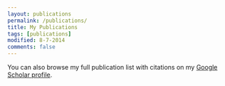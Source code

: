 ```yaml
---
layout: publications
permalink: /publications/
title: My Publications
tags: [publications]
modified: 8-7-2014
comments: false
---
```


You can also browse my full publication list with citations on my <a href="http://scholar.google.es/citations?user=bG7pZHAAAAAJ" target="_blank">Google Scholar profile</a>.
